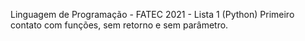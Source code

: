 Linguagem de Programação - FATEC 2021 - Lista 1 (Python)
Primeiro contato com funções, sem retorno e sem parâmetro.